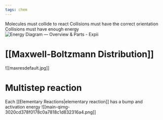 ```yaml
---
tags: chem
---
```

Molecules must collide to react
Collisions must have the correct orientation
Collisions must have enough energy ![Energy Diagram — Overview & Parts - Expii](https://d20khd7ddkh5ls.cloudfront.net/endothermic_energy_diagram.jpeg)
# [[Maxwell-Boltzmann Distribution]]
![[maxresdefault.jpg]]
# Multistep reaction
Each [[Elementary Reactions|elementary reaction]] has a bump and activation energy
![[main-qimg-3020cd378f0178c0a7818c1d832316a4.png]]